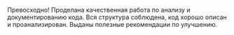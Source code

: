 Превосходно! Проделана качественная работа по анализу и документированию кода. Вся структура соблюдена, код хорошо описан и проанализирован. Выданы полезные рекомендации по улучшению.